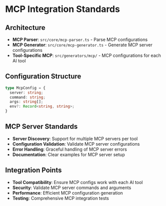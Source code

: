 # MCP Integration Standards

## Architecture
- **MCP Parser**: `src/core/mcp-parser.ts` - Parse MCP configurations
- **MCP Generator**: `src/core/mcp-generator.ts` - Generate MCP server configurations
- **Tool-Specific MCP**: `src/generators/mcp/` - MCP configurations for each AI tool

## Configuration Structure
```typescript
type McpConfig = {
  server: string;
  command: string;
  args: string[];
  env?: Record<string, string>;
}
```

## MCP Server Standards
- **Server Discovery**: Support for multiple MCP servers per tool
- **Configuration Validation**: Validate MCP server configurations
- **Error Handling**: Graceful handling of MCP server errors
- **Documentation**: Clear examples for MCP server setup

## Integration Points
- **Tool Compatibility**: Ensure MCP configs work with each AI tool
- **Security**: Validate MCP server commands and arguments
- **Performance**: Efficient MCP configuration generation
- **Testing**: Comprehensive MCP integration tests